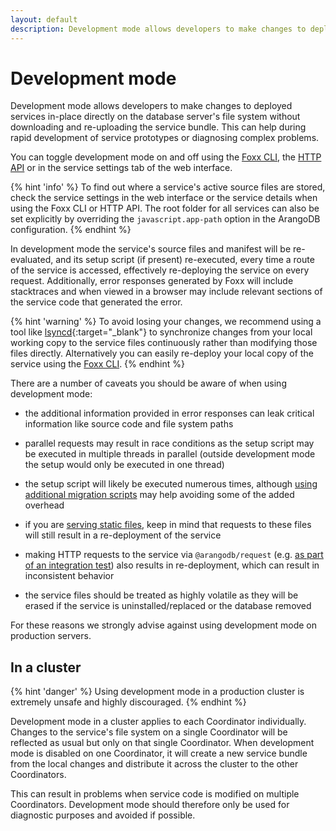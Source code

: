 ```yaml
---
layout: default
description: Development mode allows developers to make changes to deployed services in-place directly on the database server's file system without downloading and re-uploading the service bundle
---
```

Development mode
================

Development mode allows developers to make changes to deployed services
in-place directly on the database server's file system without downloading
and re-uploading the service bundle. This can help during rapid development
of service prototypes or diagnosing complex problems.

You can toggle development mode on and off using
the [Foxx CLI](programs-foxx-cli.html),
the [HTTP API](http/foxx-miscellaneous.html) or
in the service settings tab of the web interface.

{% hint 'info' %}
To find out where a service's active source files are stored, check the
service settings in the web interface or the service details when using
the Foxx CLI or HTTP API. The root folder for all services can also be
set explicitly by overriding the `javascript.app-path` option in the
ArangoDB configuration.
{% endhint %}

In development mode the service's source files and manifest will be
re-evaluated, and its setup script (if present) re-executed,
every time a route of the service is accessed,
effectively re-deploying the service on every request.
Additionally, error responses generated by Foxx will include stacktraces and
when viewed in a browser may include relevant sections of the service code
that generated the error.

{% hint 'warning' %}
To avoid losing your changes, we recommend using a tool like
[lsyncd](https://github.com/axkibe/lsyncd){:target="_blank"} to synchronize changes from your
local working copy to the service files continuously rather than modifying
those files directly.
Alternatively you can easily re-deploy your local copy of the service using
the [Foxx CLI](programs-foxx-cli.html).
{% endhint %}

There are a number of caveats you should be aware of
when using development mode:

- the additional information provided in error responses can leak
  critical information like source code and file system paths

- parallel requests may result in race conditions as the setup script
  may be executed in multiple threads in parallel
  (outside development mode the setup would only be executed in one thread)

- the setup script will likely be executed numerous times, although
  [using additional migration scripts](foxx-guides-scripts.html#migrations)
  may help avoiding some of the added overhead

- if you are [serving static files](foxx-guides-files.html#serving-files),
  keep in mind that requests to these files will still result in
  a re-deployment of the service

- making HTTP requests to the service via `@arangodb/request`
  (e.g. [as part of an integration test](foxx-guides-testing.html))
  also results in re-deployment, which can result in inconsistent behavior

- the service files should be treated as highly volatile as they will
  be erased if the service is uninstalled/replaced or the database removed

For these reasons we strongly advise against using development mode
on production servers.

In a cluster
------------

{% hint 'danger' %}
Using development mode in a production cluster
is extremely unsafe and highly discouraged.
{% endhint %}

Development mode in a cluster applies to each Coordinator individually.
Changes to the service's file system on a single Coordinator will be reflected
as usual but only on that single Coordinator.
When development mode is disabled on one Coordinator,
it will create a new service bundle from the local changes and
distribute it across the cluster to the other Coordinators.

This can result in problems when service code is modified
on multiple Coordinators. Development mode should therefore only be used
for diagnostic purposes and avoided if possible.
